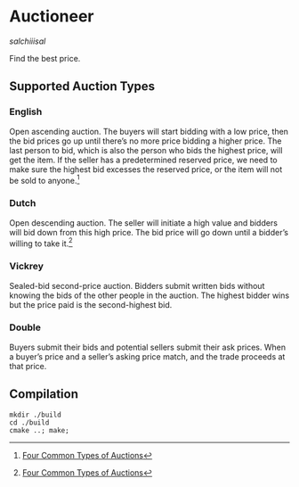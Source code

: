 # Auctioneer

_salchiiisal_

Find the best price.

## Supported Auction Types

### English

Open ascending auction.
The buyers will start bidding with a low price, then the bid prices go up until there’s no more price bidding a higher price. The last person to bid, which is also the person who bids the highest price, will get the item. If the seller has a predetermined reserved price, we need to make sure the highest bid excesses the reserved price, or the item will not be sold to anyone.[^1]

### Dutch

Open descending auction.
The seller will initiate a high value and bidders will bid down from this high price. The bid price will go down until a bidder’s willing to take it.[^1]

### Vickrey

Sealed-bid second-price auction.
Bidders submit written bids without knowing the bids of the other people in the auction. The highest bidder wins but the price paid is the second-highest bid.

### Double

Buyers submit their bids and potential sellers submit their ask prices.
When a buyer’s price and a seller’s asking price match, and the trade proceeds at that price.

## Compilation

```
mkdir ./build
cd ./build
cmake ..; make;
```

[^1]: [Four Common Types of Auctions](https://blogs.cornell.edu/info2040/2021/11/29/four-common-types-of-auctions/)
